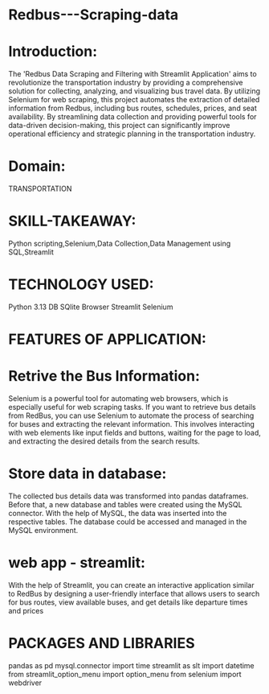# Redbus---Scraping-data
# Introduction:
The 'Redbus Data Scraping and Filtering with Streamlit Application' aims to revolutionize the transportation industry by providing a comprehensive solution for collecting, analyzing, and visualizing bus travel data. By utilizing Selenium for web scraping, this project automates the extraction of detailed information from Redbus, including bus routes, schedules, prices, and seat availability. By streamlining data collection and providing powerful tools for data-driven decision-making, this project can significantly improve operational efficiency and strategic planning in the transportation industry.

# Domain:
TRANSPORTATION

# SKILL-TAKEAWAY:
Python scripting,Selenium,Data Collection,Data Management using SQL,Streamlit
# TECHNOLOGY USED:
Python 3.13
DB SQlite Browser
Streamlit
Selenium

# FEATURES OF APPLICATION:
# Retrive the Bus Information:

  Selenium is a powerful tool for automating web browsers, which is especially useful for web scraping tasks. If you want to retrieve bus details from RedBus, 
 you can use Selenium to automate the process of searching for buses and extracting the relevant information. This involves interacting with web elements 
 like input fields and buttons, waiting for the page to load, and extracting the desired details from the search results.
 
# Store data in database:
The collected bus details data was transformed into pandas dataframes. Before that, a new database and tables were created using the MySQL connector. With the help of MySQL, the data was inserted into the respective tables. The database could be accessed and managed in the MySQL environment.

# web app - streamlit:
With the help of Streamlit, you can create an interactive application similar to RedBus by designing a user-friendly interface that allows users to search for bus routes, view available buses, and get details like departure times and prices

# PACKAGES AND LIBRARIES
pandas as pd
mysql.connector
import time
streamlit as slt
import datetime
from streamlit_option_menu import option_menu
from selenium import webdriver
